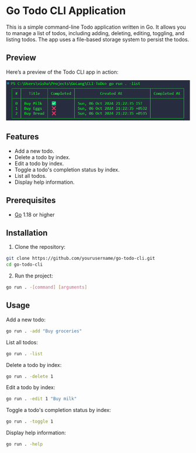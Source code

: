 # Go Todo CLI Application

This is a simple command-line Todo application written in Go. It allows you to manage a list of todos, including adding, deleting, editing, toggling, and listing todos. The app uses a file-based storage system to persist the todos.

## Preview

Here’s a preview of the Todo CLI app in action:

![Todo CLI Preview](assets/cli.png)

## Features

- Add a new todo.
- Delete a todo by index.
- Edit a todo by index.
- Toggle a todo's completion status by index.
- List all todos.
- Display help information.

## Prerequisites

- [Go](https://golang.org/dl/) 1.18 or higher

## Installation

1. Clone the repository:

```bash
git clone https://github.com/yourusername/go-todo-cli.git
cd go-todo-cli
```

2. Run the project:

```bash
go run . -[command] [arguments]
```

## Usage
Add a new todo:
```bash
go run . -add "Buy groceries"
```
List all todos:
```bash
go run . -list
```
Delete a todo by index:
```bash
go run . -delete 1
```
Edit a todo by index:
```bash
go run . -edit 1 "Buy milk"
```
Toggle a todo's completion status by index:
```bash
go run . -toggle 1
```
Display help information:
```bash
go run . -help
```
